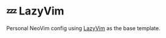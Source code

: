 # 💤 LazyVim

Personal NeoVim config using [LazyVim](https://github.com/LazyVim/LazyVim) as the base template.

